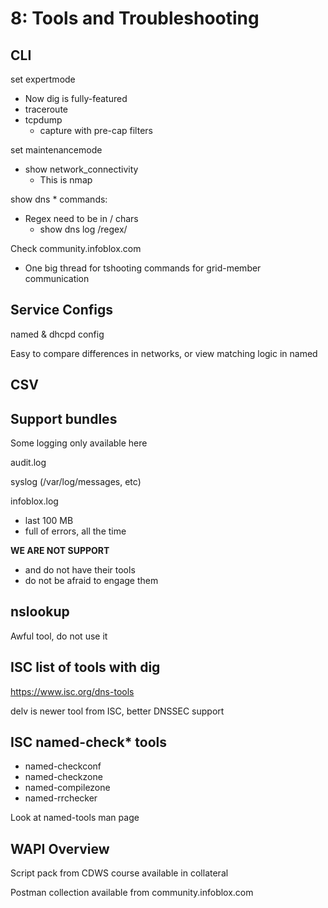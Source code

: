 # 8: Tools and Troubleshooting

## CLI
set expertmode
- Now dig is fully-featured
- traceroute
- tcpdump
  - capture with pre-cap filters

set maintenancemode
- show network_connectivity
  - This is nmap

show dns * commands:
- Regex need to be in / chars
  - show dns log /regex/

Check community.infoblox.com
- One big thread for tshooting commands for grid-member communication

## Service Configs

named & dhcpd config

Easy to compare differences in networks, or view matching logic in named

## CSV

## Support bundles
Some logging only available here

audit.log

syslog (/var/log/messages, etc)

infoblox.log
- last 100 MB
- full of errors, all the time

**WE ARE NOT SUPPORT**
- and do not have their tools
- do not be afraid to engage them

## nslookup
Awful tool, do not use it


## ISC list of tools with dig
https://www.isc.org/dns-tools

delv is newer tool from ISC, better DNSSEC support

## ISC named-check* tools
- named-checkconf
- named-checkzone
- named-compilezone
- named-rrchecker

Look at named-tools man page

## WAPI Overview
Script pack from CDWS course available in collateral

Postman collection available from community.infoblox.com

